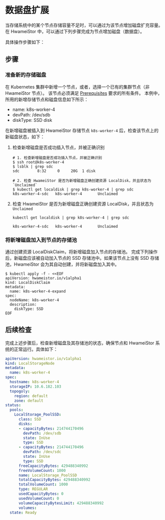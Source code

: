 # 数据盘扩展

当存储系统中的某个节点存储容量不足时，可以通过为该节点增加磁盘扩充容量。
在 HwameiStor 中，可以通过下列步骤完成为节点增加磁盘（数据盘）。

具体操作步骤如下：

## 步骤

### 准备新的存储磁盘

在 Kubernetes 集群中新增一个节点，或者，选择一个已有的集群节点（非 HwameiStor 节点）。 该节点必须满足 [Prerequisites](/../install/prereq.md) 要求的所有条件。 本例中，所用的新增存储节点和磁盘信息如下所示：

- name: k8s-worker-4
- devPath: /dev/sdb
- diskType: SSD disk

在新增磁盘被插入到 HwameiStor 存储节点 `k8s-worker-4` 后，检查该节点上的新磁盘状态，如下：

1. 检查新增磁盘是否成功插入节点，并被正确识别

    ```shell
    # 1. 检查新增磁盘是否成功插入节点，并被正确识别
    $ ssh root@k8s-worker-4
    $ lsblk | grep sdc
    sdc        8:32     0     20G  1 disk
    
    # 2. 检查 HwameiStor 是否为新增磁盘正确创建资源 LocalDisk，并且状态为 `Unclaimed`
    $ kubectl get localdisk | grep k8s-worker-4 | grep sdc
    k8s-worker-4-sdc   k8s-worker-4       Unclaimed 
    ```

    

2. 检查 HwameiStor 是否为新增磁盘正确创建资源 LocalDisk，并且状态为 `Unclaimed`

    ```shell
    kubectl get localdisk | grep k8s-worker-4 | grep sdc
    ```
    ```none
    k8s-worker-4-sdc   k8s-worker-4       Unclaimed 
    ```

### 将新增磁盘加入到节点的存储池

通过创建资源 LocalDiskClaim，将新增磁盘加入节点的存储池。
完成下列操作后，新磁盘应该被自动加入节点的 SSD 存储池中。如果该节点上没有 SSD 存储池，HwameiStor 会为其自动创建，并将新磁盘加入其中。

```console
$ kubectl apply -f - <<EOF
apiVersion: hwameistor.io/v1alpha1
kind: LocalDiskClaim
metadata:
  name: k8s-worker-4-expand
spec:
  nodeName: k8s-worker-4
  description:
    diskType: SSD
EOF
```

## 后续检查

完成上述步骤后，检查新增磁盘及其存储池的状态，确保节点和 HwameiStor 系统的正常运行。具体如下：

```yaml
apiVersion: hwameistor.io/v1alpha1
kind: LocalStorageNode
metadata:
  name: k8s-worker-4
spec:
  hostname: k8s-worker-4
  storageIP: 10.6.182.103
  topogoly:
    region: default
    zone: default
status:
  pools:
    LocalStorage_PoolSSD:
      class: SSD
      disks:
      - capacityBytes: 214744170496
        devPath: /dev/sdb
        state: InUse
        type: SSD
      - capacityBytes: 214744170496
        devPath: /dev/sdc
        state: InUse
        type: SSD
      freeCapacityBytes: 429488340992
      freeVolumeCount: 1000
      name: LocalStorage_PoolSSD
      totalCapacityBytes: 429488340992
      totalVolumeCount: 1000
      type: REGULAR
      usedCapacityBytes: 0
      usedVolumeCount: 0
      volumeCapacityBytesLimit: 429488340992
      volumes:
  state: Ready
```
